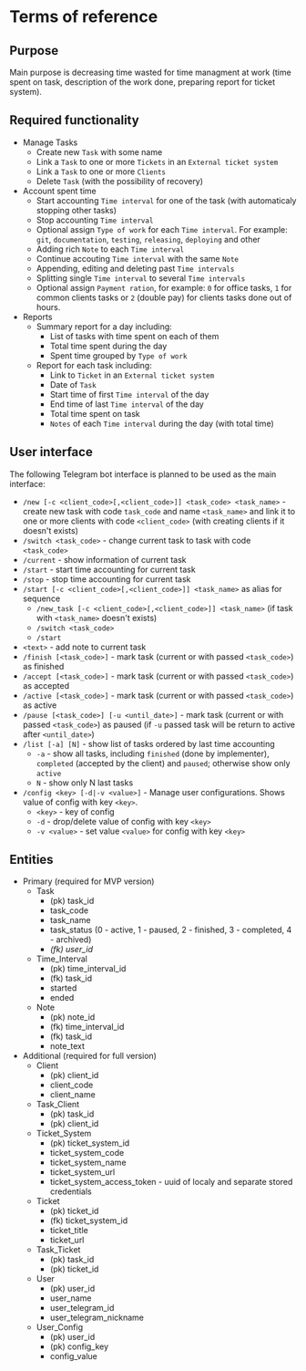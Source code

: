 # Terms of reference


## Purpose

Main purpose is decreasing time wasted for time managment at work 
(time spent on task, description of the work done, preparing report for ticket system).


## Required functionality

- Manage Tasks
    - Create new `Task` with some name
    - Link a `Task` to one or more `Tickets` in an `External ticket system`
    - Link a `Task` to one or more `Clients`
    - Delete `Task` (with the possibility of recovery)
- Account spent time
    - Start accounting `Time interval` for one of the task (with automaticaly stopping other tasks)
    - Stop accounting `Time interval`
    - Optional assign `Type of work` for each `Time interval`.
    For example: `git`, `documentation`, `testing`, `releasing`, `deploying` and other
    - Adding rich `Note` to each `Time interval`
    - Continue accouting `Time interval` with the same `Note`
    - Appending, editing and deleting past `Time intervals`
    - Splitting single `Time interval` to several `Time intervals`
    - Optional assign `Payment ration`, for example: `0` for office tasks, `1` for common clients tasks or `2` (double pay) for clients tasks done out of hours.
- Reports
    - Summary report for a day including:
        - List of tasks with time spent on each of them
        - Total time spent during the day
        - Spent time grouped by `Type of work`
    - Report for each task including:
        - Link to `Ticket` in an `External ticket system`
        - Date of `Task`
        - Start time of first `Time interval` of the day
        - End time of last `Time interval` of the day
        - Total time spent on task
        - `Notes` of each `Time interval` during the day (with total time)


## User interface

The following Telegram bot interface is planned to be used as the main interface:

- `/new [-c <client_code>[,<client_code>]] <task_code> <task_name>` - create new task 
with code `task_code` and name `<task_name>` and link it to one or more clients with code `<client_code>` 
(with creating clients if it doesn't exists)
- `/switch <task_code>` -  change current task to task with code `<task_code>`
- `/current` - show information of current task
- `/start` - start time accounting for current task
- `/stop` - stop time accounting for current task
- `/start [-c <client_code>[,<client_code>]] <task_name>` as alias for sequence 
    - `/new_task [-c <client_code>[,<client_code>]] <task_name>` (if task with `<task_name>` doesn't exists)
    - `/switch <task_code>`
    - `/start`
- `<text>` - add note to current task
- `/finish [<task_code>]` - mark task (current or with passed `<task_code>`) as finished
- `/accept [<task_code>]` - mark task (current or with passed `<task_code>`) as accepted
- `/active [<task_code>]` - mark task (current or with passed `<task_code>`) as active
- `/pause [<task_code>] [-u <until_date>]` - mark task (current or with passed `<task_code>`) as paused
    (if `-u` passed task will be return to active after `<until_date>`)
- `/list [-a] [N]` - show list of tasks ordered by last time accounting
    - `-a` - show all tasks, including `finished` (done by implementer), 
    `completed` (accepted by the client) and `paused`; otherwise show only `active`
    - `N` - show only N last tasks
- `/config <key> [-d|-v <value>]` - Manage user configurations. Shows value of config with key `<key>`. 
    - `<key>` - key of config
    - `-d` - drop/delete value of config with key `<key>`
    - `-v <value>` - set value `<value>` for config with key `<key>`


## Entities

- Primary (required for MVP version)
    - Task
        - (pk) task_id
        - task_code
        - task_name
        - task_status (0 - active, 1 - paused, 2 - finished, 3 - completed, 4 - archived)
        - _(fk) user_id_
    - Time_Interval
        - (pk) time_interval_id
        - (fk) task_id
        - started
        - ended
    - Note
        - (pk) note_id
        - (fk) time_interval_id
        - (fk) task_id
        - note_text
- Additional (required for full version)
    - Client
        - (pk) client_id
        - client_code
        - client_name
    - Task_Client
        - (pk) task_id
        - (pk) client_id
    - Ticket_System
        - (pk) ticket_system_id
        - ticket_system_code
        - ticket_system_name
        - ticket_system_url
        - ticket_system_access_token - uuid of localy and separate stored credentials
    - Ticket
        - (pk) ticket_id
        - (fk) ticket_system_id
        - ticket_title
        - ticket_url
    - Task_Ticket
        - (pk) task_id
        - (pk) ticket_id
    - User
        - (pk) user_id
        - user_name
        - user_telegram_id
        - user_telegram_nickname
    - User_Config
        - (pk) user_id
        - (pk) config_key
        - config_value
